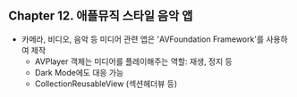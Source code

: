 ## Chapter 12. 애플뮤직 스타일 음악 앱
- 카메라, 비디오, 음악 등 미디어 관련 앱은 'AVFoundation Framework'를 사용하여 제작
    - AVPlayer 객체는 미디어를 플레이해주는 역할: 재생, 정지 등
    - Dark Mode에도 대응 가능
    - CollectionReusableView (섹션헤더뷰 등)

